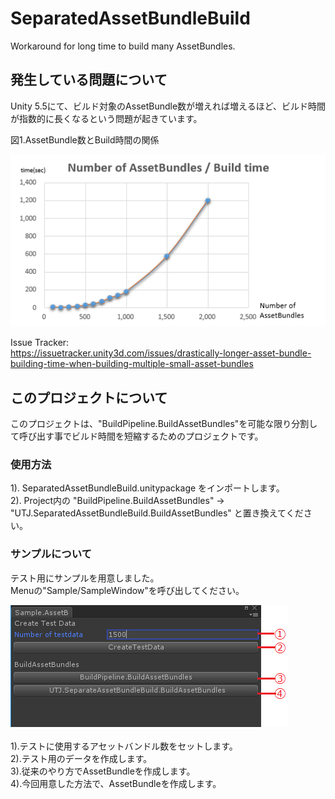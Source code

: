# SeparatedAssetBundleBuild
Workaround for long time to build many AssetBundles.

## 発生している問題について
Unity 5.5にて、ビルド対象のAssetBundle数が増えれば増えるほど、ビルド時間が指数的に長くなるという問題が起きています。<br />

図1.AssetBundle数とBuild時間の関係<br />

![Alt text](/doc/img/AssetBundleBuildTime.png)

Issue Tracker:<br />
https://issuetracker.unity3d.com/issues/drastically-longer-asset-bundle-building-time-when-building-multiple-small-asset-bundles<br />

## このプロジェクトについて
このプロジェクトは、"BuildPipeline.BuildAssetBundles"を可能な限り分割して呼び出す事でビルド時間を短縮するためのプロジェクトです。

### 使用方法
1). SeparatedAssetBundleBuild.unitypackage をインポートします。<br />
2). Project内の "BuildPipeline.BuildAssetBundles" -> "UTJ.SeparatedAssetBundleBuild.BuildAssetBundles" と置き換えてください。<br />


### サンプルについて
テスト用にサンプルを用意しました。<br />
Menuの"Sample/SampleWindow"を呼び出してください。<br />

![Alt text](/doc/img/SampleWindow.png) <br />
<br />
1).テストに使用するアセットバンドル数をセットします。<br />
2).テスト用のデータを作成します。<br />
3).従来のやり方でAssetBundleを作成します。<br />
4).今回用意した方法で、AssetBundleを作成します。<br />


